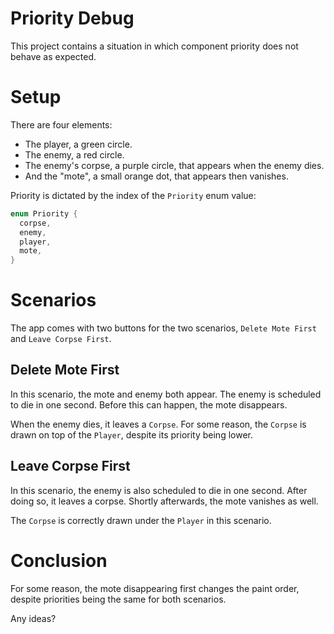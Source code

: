 # Priority Debug

This project contains a situation in which component priority does not behave as expected.

# Setup

There are four elements:

  - The player, a green circle.
  - The enemy, a red circle.
  - The enemy's corpse, a purple circle, that appears when the enemy dies.
  - And the "mote", a small orange dot, that appears then vanishes.

Priority is dictated by the index of the `Priority` enum value:

```dart
enum Priority {
  corpse,
  enemy,
  player,
  mote,
}
```

# Scenarios

The app comes with two buttons for the two scenarios, `Delete Mote First` and `Leave Corpse First`.

## Delete Mote First

In this scenario, the mote and enemy both appear. The enemy is scheduled to die in one second. Before this can happen, the mote disappears.

When the enemy dies, it leaves a `Corpse`. For some reason, the `Corpse` is drawn on top of the `Player`, despite its priority being lower.

## Leave Corpse First

In this scenario, the enemy is also scheduled to die in one second. After doing so, it leaves a corpse. Shortly afterwards, the mote vanishes as well.

The `Corpse` is correctly drawn under the `Player` in this scenario.

# Conclusion

For some reason, the mote disappearing first changes the paint order, despite priorities being the same for both scenarios.

Any ideas?
